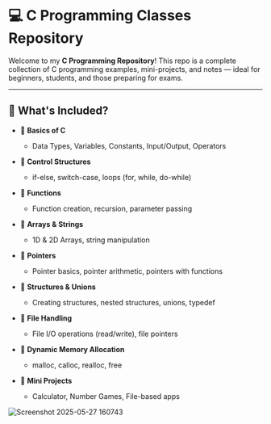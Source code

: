 # 💻 C Programming Classes Repository

Welcome to my **C Programming Repository**! This repo is a complete collection of C programming examples, mini-projects, and notes — ideal for beginners, students, and those preparing for exams.

---

## 📘 What's Included?

- 🔹 **Basics of C**
  - Data Types, Variables, Constants, Input/Output, Operators

- 🔹 **Control Structures**
  - if-else, switch-case, loops (for, while, do-while)

- 🔹 **Functions**
  - Function creation, recursion, parameter passing

- 🔹 **Arrays & Strings**
  - 1D & 2D Arrays, string manipulation

- 🔹 **Pointers**
  - Pointer basics, pointer arithmetic, pointers with functions

- 🔹 **Structures & Unions**
  - Creating structures, nested structures, unions, typedef

- 🔹 **File Handling**
  - File I/O operations (read/write), file pointers

- 🔹 **Dynamic Memory Allocation**
  - malloc, calloc, realloc, free

- 🔹 **Mini Projects**
  - Calculator, Number Games, File-based apps

![Screenshot 2025-05-27 160743](https://github.com/user-attachments/assets/0cffcef5-c99c-4251-8fa2-f4c4426d9e6f)
